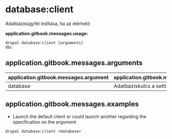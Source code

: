 # database:client
Adatbázisügyfél indítása, ha az elérhető

**application.gitbook.messages.usage:**
```
drupal database:client [arguments]
dbc
```

## application.gitbook.messages.arguments
application.gitbook.messages.argument | application.gitbook.messages.details
---------|-------------
database | Adatbáziskulcs a settings.php fájlból

## application.gitbook.messages.examples
* Launch the default client or could launch another regarding the specification on the argument
```
drupal database:client <database>
```
